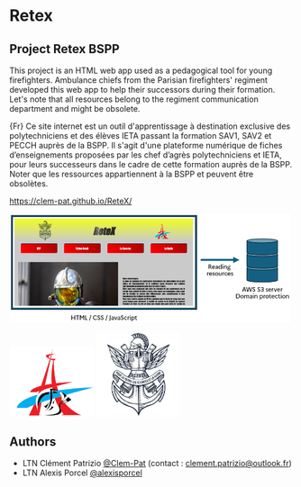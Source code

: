 # Retex
## Project Retex BSPP

This project is an HTML web app used as a pedagogical tool for young firefighters. Ambulance chiefs from the Parisian firefighters' regiment developed this web app to help their successors during their formation. Let's note that all resources belong to the regiment communication department and might be obsolete. 

{Fr} Ce site internet est un outil d'apprentissage à destination exclusive des polytechniciens et des élèves IETA passant la formation SAV1, SAV2 et PECCH auprès de la BSPP. 
Il s'agit d'une plateforme numérique de fiches d’enseignements proposées par les chef d’agrès polytechniciens et IETA, pour leurs successeurs dans le cadre de cette formation auprès de la BSPP.
Noter que les ressources appartiennent à la BSPP et peuvent être obsolètes. 

https://clem-pat.github.io/ReteX/

<img src="/resources/images/app_architecture.png" width="500"/>

<img src="/resources/logo/logoBSPP.png" alt="Image 1" width="150"/> <img src="/resources/logo/logoX.png" alt="Image 1" width="150"/>

## Authors

- LTN Clément Patrizio [@Clem-Pat](https://www.github.com/Clem-Pat) (contact : clement.patrizio@outlook.fr)
- LTN Alexis Porcel [@alexisporcel](https://www.github.com/alexisporcel)
